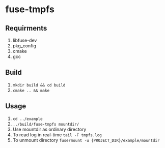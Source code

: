 # fuse-tmpfs

## Requirments

1. libfuse-dev
2. pkg_config
3. cmake
4. gcc

## Build

1. ```mkdir build && cd build```
2. ```cmake .. && make```

## Usage

1. ```cd ../example```
2. ```../build/fuse-tmpfs mountdir/```
3. Use mountdir as ordinary directory
4. To read log in real-time `tail -F tmpfs.log`
5. To unmount directory `fusermount -u {PROJECT_DIR}/example/mountdir`